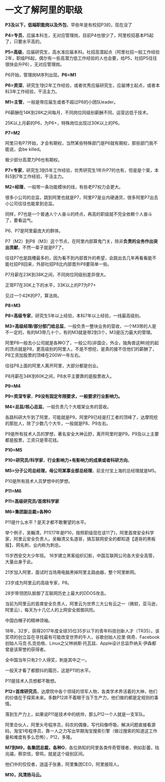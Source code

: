 # 一文了解阿里的职级

**P3及以下，低端职能岗以及外包**，早些年是有校招P3的，现在没了

**P4=专员**，应届本科生，无对应管理岗，目前P4也很少了，阿里校招基本P5起了，只要水平高的。

**P5=高级**，应届研究生，高水准应届本科。社招高潜起点（阿里社招一般工作经验2年，职级P6起，偶尔有一些高潜力低工作经验的人也会要，给P5，社招P5往往很快会升P6），无对应管理岗。

P6开始，管理岗M序列出现。**P6=M1**

**P6=资深**，研究生1到2年工作经验，或者优秀应届研究生，应届博士起点，或者本科3年工作经验，干活主力。

**M1=主管**，一般是带应届生或者不超过P6的小团队leader。

P6薪酬在14K到28K之间每月，不同岗位同级别薪酬不同，运营远低于技术。

25K以上月薪的P6，为P6+，特殊岗位出现过30K以上的P6。

**P7=M2**

阿里只有P7开始，才会有期权，当然某些特殊部门是P6就有期权，那些部门我不能说，会be killed。

极少部分高潜力P6也有期权。

**P7=专家**，研究生3到5年工作经验，优秀研究生1年升P7的也有，但是是个案，本科5到7年工作经验，干活主力。

**M2=经理**，一般带一条功能模块的线，有些老P7权力会更大。

很多小公司的总监，跳到阿里也就是P7，阿里P7是业内硬通货，很多阿里P7出去小公司往往也能拿到总监。

同样，P7也是一个普通人个人奋斗的终点，再高的职级就不完全依赖个人奋斗了，要看运气。

P6、P7是阿里最庞大的群体。

P7（M2）到P8（M3）这个节点，在阿里内部算鬼门关，除非**负责的业务作出突出贡献**，不然一辈子就是P7了。

往往P7也是跳槽最多的，因为看不到内部晋升的希望，会跳出去几年再看看能不能社招P8回来，外部社招P8比内部晋升P8要简单一些。

P7月薪在23K到38K之间，不同岗位同级别差异很大。

正常P7在30K上下的水平，33K以上的P7为P7+

见过一个42K的P7，算法岗。

**P8=M3**

**P8=高级专家**，研究生5年以上经验，本科7年以上经验，一线最高级别。

**M3=高级经理/部分部门给总监**，一般负责一整块业务的营收，一个M3带的人是不一定的，有的M3带几十个，有的M3就是带2到3个，M3是压力最大的管理。

阿里P8一般去小公司就是各种O了，一般公司(非国企，外企，独角兽这种)挖的起的顶点就是P8，更高级别的阿里人，不是不想挖，是真的接不住他们的薪酬了，P8工资加股票的顶峰在200W一年左右。

往往P8上面的阿里人离开阿里，大部分都是创业。

P8月薪在34K到60K之间，P8水平主要靠的是股票收入。

**P9=M4**

**P9=资深专家**，**P9没有固定年限要求，一般要求行业影响力。**

**M4=总监/核心总监**，一般负责几个大框架业务的营收。

各路科研大牛到了阿里，可能就是P9，阿里P9已经是打工者的顶峰了，达摩院挖的那批人，除了少数几个大牛，一般就是P8、P9左右。

P9是所有技术人员的梦想，著名安全大神云舒，离开阿里时是P9。P9及以上主要都是股票，工资只是零花钱。

**P10=M5**

**P10=研究员/科学家**，**行业影响力+有影响力的成果或者科研方向**。

**M5=分子公司总经理，母公司某事业部总经理**，前支付宝上海的总经理就是M5。

P10是所有技术人员梦想中的梦想。

**P11=M6**

**P11=高级研究员/首席科学家**

**M6=集团副总裁=各种O**

P11是什么水平？是天才都不敢奢望的水平。

举个例子，吴翰清，P11(17年是P10，按照职级现在该11了)，阿里首席安全科学家，阿里云安全负责人。吴翰清又名道哥，搞互联网安全的都知道【道哥的黑板报】，网名刺，业内称为刺总。

15岁西安交大少年班。
16岁建立黑客组织幻影，中国互联网公司各大安全高管，大量出身于此。

21岁加入阿里，面试时当场用电脑黑掉阿里主路由器，整个阿里断网。

23岁成为阿里云的高级专家，P8。

28岁带领团队抵御了互联网历史上最大的DDOS攻击。

当前为阿里云的首席安全负责人，阿里云为世界三大公有云之一（微软，亚马逊，阿里云），每天为十几亿人的上网安全抵御风险。

中国白帽子的精神领袖。

18年，32岁，获得2017年度全球35位35岁以下的青年科技创新人才（TR35）。该奖项的创立旨在寻找最有可能改变世界的牛人，谷歌创始人拉里·佩奇、Facebook创始人马克·扎克伯格、Linux之父林纳斯·托瓦兹、Apple设计总监乔纳夫·伊森都曾是该荣誉的获得者。

全中国当年只有2个人得奖，刺是其中之一。

一般天才看了都颤抖的履历，这是P11的水平。

P11是技术人员想都不敢想。

**P12=首席研究员**，达摩院中各个领域的领军人物，各类学术界活着的大神，他们的价值在于探索未来。多数P12并不着眼于当下生产力，他们做的都是定规则的事情。

落到生产力上，如果说P11是技术中的统帅，那么P12一个人就是一支军队。

阿里合伙人，阿里头号程序员，码农的偶像，写代码像呼吸，解决问题直接看源码，淘宝1号程序员，靠一人之力写出早期淘宝搜索引擎（做过搜索的知道这工作量和难度有多么恐怖），P12，多隆。

**M7到M9，各集团总裁，各种O**，各位熟知的阿里各类传奇管理者，例如彭蕾，陆兆禧，蔡崇信，曾鸣，就是这个级别区间。

他们中的佼佼者，逍遥子张勇，阿里集团CEO，阿里接班人。

**M10，风清扬马云。**
